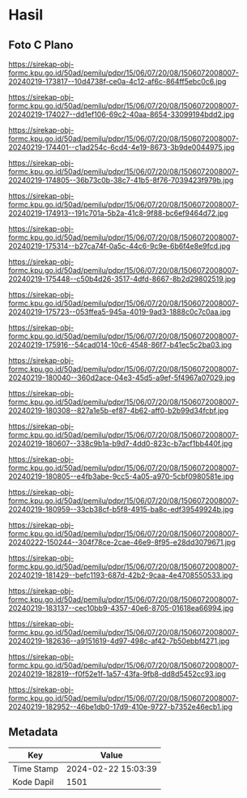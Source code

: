 # Hasil

## Foto C Plano

https://sirekap-obj-formc.kpu.go.id/50ad/pemilu/pdpr/15/06/07/20/08/1506072008007-20240219-173817--10d4738f-ce0a-4c12-af6c-864ff5ebc0c6.jpg

https://sirekap-obj-formc.kpu.go.id/50ad/pemilu/pdpr/15/06/07/20/08/1506072008007-20240219-174027--dd1ef106-69c2-40aa-8654-33099194bdd2.jpg

https://sirekap-obj-formc.kpu.go.id/50ad/pemilu/pdpr/15/06/07/20/08/1506072008007-20240219-174401--c1ad254c-6cd4-4e19-8673-3b9de0044975.jpg

https://sirekap-obj-formc.kpu.go.id/50ad/pemilu/pdpr/15/06/07/20/08/1506072008007-20240219-174805--36b73c0b-38c7-41b5-8f76-7039423f979b.jpg

https://sirekap-obj-formc.kpu.go.id/50ad/pemilu/pdpr/15/06/07/20/08/1506072008007-20240219-174913--191c701a-5b2a-41c8-9f88-bc6ef9464d72.jpg

https://sirekap-obj-formc.kpu.go.id/50ad/pemilu/pdpr/15/06/07/20/08/1506072008007-20240219-175314--b27ca74f-0a5c-44c6-9c9e-6b6f4e8e9fcd.jpg

https://sirekap-obj-formc.kpu.go.id/50ad/pemilu/pdpr/15/06/07/20/08/1506072008007-20240219-175448--c50b4d26-3517-4dfd-8667-8b2d29802519.jpg

https://sirekap-obj-formc.kpu.go.id/50ad/pemilu/pdpr/15/06/07/20/08/1506072008007-20240219-175723--053ffea5-945a-4019-9ad3-1888c0c7c0aa.jpg

https://sirekap-obj-formc.kpu.go.id/50ad/pemilu/pdpr/15/06/07/20/08/1506072008007-20240219-175916--54cad014-10c6-4548-86f7-b41ec5c2ba03.jpg

https://sirekap-obj-formc.kpu.go.id/50ad/pemilu/pdpr/15/06/07/20/08/1506072008007-20240219-180040--360d2ace-04e3-45d5-a9ef-5f4967a07029.jpg

https://sirekap-obj-formc.kpu.go.id/50ad/pemilu/pdpr/15/06/07/20/08/1506072008007-20240219-180308--827a1e5b-ef87-4b62-aff0-b2b99d34fcbf.jpg

https://sirekap-obj-formc.kpu.go.id/50ad/pemilu/pdpr/15/06/07/20/08/1506072008007-20240219-180607--338c9b1a-b9d7-4dd0-823c-b7acf1bb440f.jpg

https://sirekap-obj-formc.kpu.go.id/50ad/pemilu/pdpr/15/06/07/20/08/1506072008007-20240219-180805--e4fb3abe-9cc5-4a05-a970-5cbf0980581e.jpg

https://sirekap-obj-formc.kpu.go.id/50ad/pemilu/pdpr/15/06/07/20/08/1506072008007-20240219-180959--33cb38cf-b5f8-4915-ba8c-edf39549924b.jpg

https://sirekap-obj-formc.kpu.go.id/50ad/pemilu/pdpr/15/06/07/20/08/1506072008007-20240222-150244--304f78ce-2cae-46e9-8f95-e28dd3079671.jpg

https://sirekap-obj-formc.kpu.go.id/50ad/pemilu/pdpr/15/06/07/20/08/1506072008007-20240219-181429--befc1193-687d-42b2-9caa-4e4708550533.jpg

https://sirekap-obj-formc.kpu.go.id/50ad/pemilu/pdpr/15/06/07/20/08/1506072008007-20240219-183137--cec10bb9-4357-40e6-8705-01618ea66994.jpg

https://sirekap-obj-formc.kpu.go.id/50ad/pemilu/pdpr/15/06/07/20/08/1506072008007-20240219-182636--a9151619-4d97-498c-af42-7b50ebbf4271.jpg

https://sirekap-obj-formc.kpu.go.id/50ad/pemilu/pdpr/15/06/07/20/08/1506072008007-20240219-182819--f0f52e1f-1a57-43fa-9fb8-dd8d5452cc93.jpg

https://sirekap-obj-formc.kpu.go.id/50ad/pemilu/pdpr/15/06/07/20/08/1506072008007-20240219-182952--46be1db0-17d9-410e-9727-b7352e46ecb1.jpg


## Metadata

| Key        | Value               |
| ---------- | ------------------- |
| Time Stamp | 2024-02-22 15:03:39 |
| Kode Dapil | 1501                |



